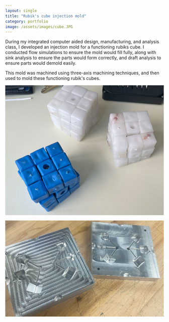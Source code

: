 ```yaml
---
layout: single
title: "Rubik's cube injection mold"
category: portfolio
image: /assets/images/cube.JPG
---
```


During my integrated computer aided design, manufacturing, and analysis class, I developed an injection mold for a functioning rubiks cube. I conducted flow simulations to ensure the mold would fill fully, along with sink analysis to ensure the parts would form correctly, and draft analysis to ensure parts would demold easily. 

This mold was machined using three-axis machining techniques, and then used to mold these functioning rubik's cubes.

![Three Molded Rublik's Cubes (unpainted)](/assets/images/Cubes.png)

![Rubik's Cube Mold](/assets/images/cubeMold.png)
